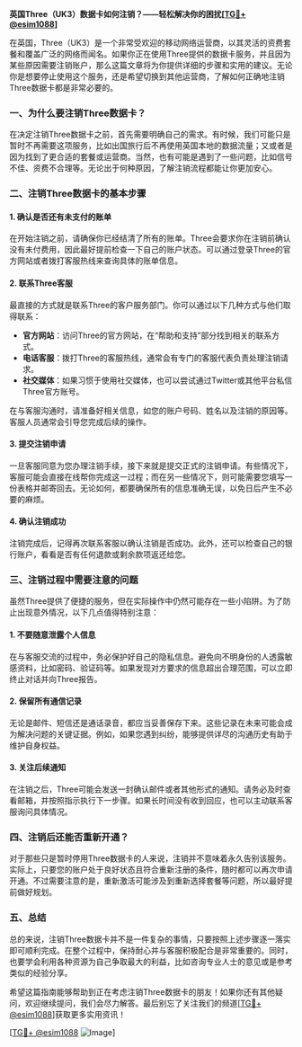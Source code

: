 **英国Three（UK3）数据卡如何注销？——轻松解决你的困扰[[TG💪+ @esim1088](https://t.me/s/esim1088)]**

在英国，Three（UK3）是一个非常受欢迎的移动网络运营商，以其灵活的资费套餐和覆盖广泛的网络而闻名。如果你正在使用Three提供的数据卡服务，并且因为某些原因需要注销账户，那么这篇文章将为你提供详细的步骤和实用的建议。无论你是想要停止使用这个服务，还是希望切换到其他运营商，了解如何正确地注销Three数据卡都是非常必要的。

### 一、为什么要注销Three数据卡？

在决定注销Three数据卡之前，首先需要明确自己的需求。有时候，我们可能只是暂时不再需要这项服务，比如出国旅行后不再使用英国本地的数据流量；又或者是因为找到了更合适的套餐或运营商。当然，也有可能是遇到了一些问题，比如信号不佳、资费不合理等。无论出于何种原因，了解注销流程都能让你更加安心。

### 二、注销Three数据卡的基本步骤

#### 1. 确认是否还有未支付的账单
在开始注销之前，请确保你已经结清了所有的账单。Three会要求你在注销前确认没有未付费用，因此最好提前检查一下自己的账户状态。可以通过登录Three的官方网站或者拨打客服热线来查询具体的账单信息。

#### 2. 联系Three客服
最直接的方式就是联系Three的客户服务部门。你可以通过以下几种方式与他们取得联系：
- **官方网站**：访问Three的官方网站，在“帮助和支持”部分找到相关的联系方式。
- **电话客服**：拨打Three的客服热线，通常会有专门的客服代表负责处理注销请求。
- **社交媒体**：如果习惯于使用社交媒体，也可以尝试通过Twitter或其他平台私信Three官方账号。

在与客服沟通时，请准备好相关信息，如您的账户号码、姓名以及注销的原因等。客服人员通常会引导您完成后续的操作。

#### 3. 提交注销申请
一旦客服同意为您办理注销手续，接下来就是提交正式的注销申请。有些情况下，客服可能会直接在线帮你完成这一过程；而在另一些情况下，则可能需要您填写一份表格并邮寄回去。无论如何，都要确保所有的信息准确无误，以免日后产生不必要的麻烦。

#### 4. 确认注销成功
注销完成后，记得再次联系客服以确认注销是否成功。此外，还可以检查自己的银行账户，看看是否有任何退款或剩余款项返还给您。

### 三、注销过程中需要注意的问题

虽然Three提供了便捷的服务，但在实际操作中仍然可能存在一些小陷阱。为了防止出现意外情况，以下几点值得特别注意：

#### 1. 不要随意泄露个人信息
在与客服交流的过程中，务必保护好自己的隐私信息。避免向不明身份的人透露敏感资料，比如密码、验证码等。如果发现对方要求的信息超出合理范围，可以立即终止对话并向Three报告。

#### 2. 保留所有通信记录
无论是邮件、短信还是通话录音，都应当妥善保存下来。这些记录在未来可能会成为解决问题的关键证据。例如，如果您遇到纠纷，能够提供详尽的沟通历史有助于维护自身权益。

#### 3. 关注后续通知
在注销之后，Three可能会发送一封确认邮件或者其他形式的通知。请务必及时查看邮箱，并按照指示执行下一步骤。如果长时间没有收到回应，也可以主动联系客服询问具体情况。

### 四、注销后还能否重新开通？

对于那些只是暂时停用Three数据卡的人来说，注销并不意味着永久告别该服务。实际上，只要您的账户处于良好状态且符合重新注册的条件，随时都可以再次申请开通。不过需要注意的是，重新激活可能涉及到重新选择套餐等问题，所以最好提前做好规划。

### 五、总结

总的来说，注销Three数据卡并不是一件复杂的事情，只要按照上述步骤逐一落实即可顺利完成。在整个过程中，保持耐心并与客服积极配合是非常重要的。同时，也要学会利用各种资源为自己争取最大的利益，比如咨询专业人士的意见或是参考类似的经验分享。

希望这篇指南能够帮助到正在考虑注销Three数据卡的朋友！如果你还有其他疑问，欢迎继续提问，我们会尽力解答。最后别忘了关注我们的频道[[TG💪+ @esim1088](https://t.me/s/esim1088)]获取更多实用资讯！

[[TG💪+ @esim1088](https://t.me/s/esim1088) ![Image](https://i.postimg.cc/4NQfJmqS/Snipaste-2025-05-13-00-14-12.png)]